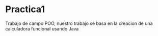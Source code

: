 # Practica1
Trabajo de campo POO, nuestro trabajo se basa en la creacion de una calculadora funcional usando Java
